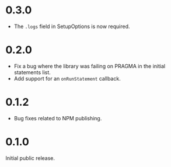 
# 0.3.0

 - The `.logs` field in SetupOptions is now required.

# 0.2.0

 - Fix a bug where the library was failing on PRAGMA in the initial statements list.
 - Add support for an `onRunStatement` callback.

# 0.1.2

- Bug fixes related to NPM publishing.


# 0.1.0

Initial public release.
